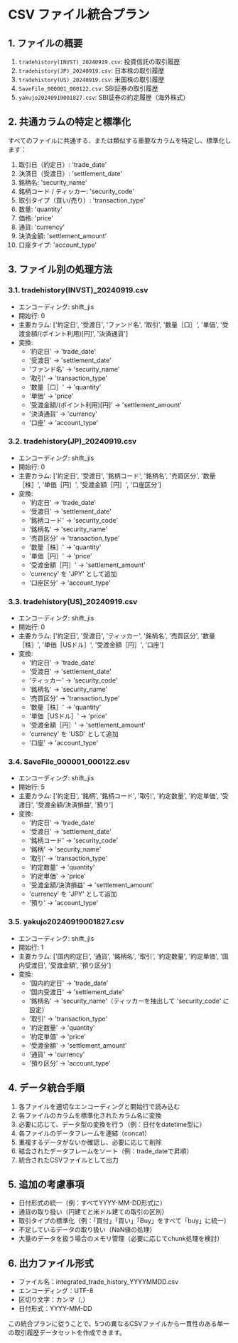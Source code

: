 # CSV ファイル統合プラン

## 1. ファイルの概要

1. `tradehistory(INVST)_20240919.csv`: 投資信託の取引履歴
2. `tradehistory(JP)_20240919.csv`: 日本株の取引履歴
3. `tradehistory(US)_20240919.csv`: 米国株の取引履歴
4. `SaveFile_000001_000122.csv`: SBI証券の取引履歴
5. `yakujo20240919001827.csv`: SBI証券の約定履歴（海外株式）

## 2. 共通カラムの特定と標準化

すべてのファイルに共通する、または類似する重要なカラムを特定し、標準化します：

1. 取引日（約定日）: 'trade_date'
2. 決済日（受渡日）: 'settlement_date'
3. 銘柄名: 'security_name'
4. 銘柄コード / ティッカー: 'security_code'
5. 取引タイプ（買い/売り）: 'transaction_type'
6. 数量: 'quantity'
7. 価格: 'price'
8. 通貨: 'currency'
9. 決済金額: 'settlement_amount'
10. 口座タイプ: 'account_type'

## 3. ファイル別の処理方法

### 3.1. tradehistory(INVST)_20240919.csv

- エンコーディング: shift_jis
- 開始行: 0
- 主要カラム: ['約定日', '受渡日', 'ファンド名', '取引', '数量［口］', '単価', '受渡金額/(ポイント利用)[円]', '決済通貨']
- 変換:
  - '約定日' → 'trade_date'
  - '受渡日' → 'settlement_date'
  - 'ファンド名' → 'security_name'
  - '取引' → 'transaction_type'
  - '数量［口］' → 'quantity'
  - '単価' → 'price'
  - '受渡金額/(ポイント利用)[円]' → 'settlement_amount'
  - '決済通貨' → 'currency'
  - '口座' → 'account_type'

### 3.2. tradehistory(JP)_20240919.csv

- エンコーディング: shift_jis
- 開始行: 0
- 主要カラム: ['約定日', '受渡日', '銘柄コード', '銘柄名', '売買区分', '数量［株］', '単価［円］', '受渡金額［円］', '口座区分']
- 変換:
  - '約定日' → 'trade_date'
  - '受渡日' → 'settlement_date'
  - '銘柄コード' → 'security_code'
  - '銘柄名' → 'security_name'
  - '売買区分' → 'transaction_type'
  - '数量［株］' → 'quantity'
  - '単価［円］' → 'price'
  - '受渡金額［円］' → 'settlement_amount'
  - 'currency' を 'JPY' として追加
  - '口座区分' → 'account_type'

### 3.3. tradehistory(US)_20240919.csv

- エンコーディング: shift_jis
- 開始行: 0
- 主要カラム: ['約定日', '受渡日', 'ティッカー', '銘柄名', '売買区分', '数量［株］', '単価［USドル］', '受渡金額［円］', '口座']
- 変換:
  - '約定日' → 'trade_date'
  - '受渡日' → 'settlement_date'
  - 'ティッカー' → 'security_code'
  - '銘柄名' → 'security_name'
  - '売買区分' → 'transaction_type'
  - '数量［株］' → 'quantity'
  - '単価［USドル］' → 'price'
  - '受渡金額［円］' → 'settlement_amount'
  - 'currency' を 'USD' として追加
  - '口座' → 'account_type'

### 3.4. SaveFile_000001_000122.csv

- エンコーディング: shift_jis
- 開始行: 5
- 主要カラム: ['約定日', '銘柄', '銘柄コード', '取引', '約定数量', '約定単価', '受渡日', '受渡金額/決済損益', '預り']
- 変換:
  - '約定日' → 'trade_date'
  - '受渡日' → 'settlement_date'
  - '銘柄コード' → 'security_code'
  - '銘柄' → 'security_name'
  - '取引' → 'transaction_type'
  - '約定数量' → 'quantity'
  - '約定単価' → 'price'
  - '受渡金額/決済損益' → 'settlement_amount'
  - 'currency' を 'JPY' として追加
  - '預り' → 'account_type'

### 3.5. yakujo20240919001827.csv

- エンコーディング: shift_jis
- 開始行: 1
- 主要カラム: ['国内約定日', '通貨', '銘柄名', '取引', '約定数量', '約定単価', '国内受渡日', '受渡金額', '預り区分']
- 変換:
  - '国内約定日' → 'trade_date'
  - '国内受渡日' → 'settlement_date'
  - '銘柄名' → 'security_name'（ティッカーを抽出して 'security_code' に設定）
  - '取引' → 'transaction_type'
  - '約定数量' → 'quantity'
  - '約定単価' → 'price'
  - '受渡金額' → 'settlement_amount'
  - '通貨' → 'currency'
  - '預り区分' → 'account_type'

## 4. データ統合手順

1. 各ファイルを適切なエンコーディングと開始行で読み込む
2. 各ファイルのカラムを標準化されたカラム名に変換
3. 必要に応じて、データ型の変換を行う（例：日付をdatetime型に）
4. 各ファイルのデータフレームを連結（concat）
5. 重複するデータがないか確認し、必要に応じて削除
6. 結合されたデータフレームをソート（例：trade_dateで昇順）
7. 統合されたCSVファイルとして出力

## 5. 追加の考慮事項

- 日付形式の統一（例：すべてYYYY-MM-DD形式に）
- 通貨の取り扱い（円建てと米ドル建ての取引の区別）
- 取引タイプの標準化（例：「買付」「買い」「Buy」をすべて「buy」に統一）
- 不足しているデータの取り扱い（NaN値の処理）
- 大量のデータを扱う場合のメモリ管理（必要に応じてchunk処理を検討）

## 6. 出力ファイル形式

- ファイル名：integrated_trade_history_YYYYMMDD.csv
- エンコーディング：UTF-8
- 区切り文字：カンマ（,）
- 日付形式：YYYY-MM-DD

この統合プランに従うことで、5つの異なるCSVファイルから一貫性のある単一の取引履歴データセットを作成できます。